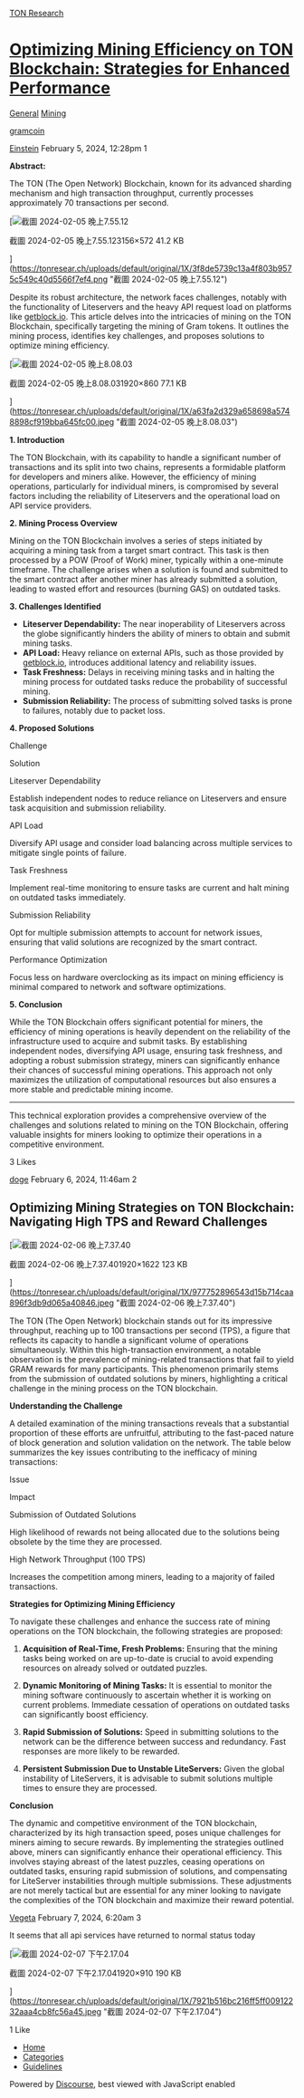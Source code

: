 [TON Research](/)

# [Optimizing Mining Efficiency on TON Blockchain: Strategies for Enhanced Performance](/t/optimizing-mining-efficiency-on-ton-blockchain-strategies-for-enhanced-performance/276)

[General](/c/general/mining/47)  [Mining](/c/general/mining/47) 

[gramcoin](https://tonresear.ch/tag/gramcoin)

    

[Einstein](https://tonresear.ch/u/Einstein)   February 5, 2024, 12:28pm  1

**Abstract:**

The TON (The Open Network) Blockchain, known for its advanced sharding mechanism and high transaction throughput, currently processes approximately 70 transactions per second.

[![截圖 2024-02-05 晚上7.55.12](https://tonresear.ch/uploads/default/optimized/1X/3f8de5739c13a4f803b9575c549c40d5566f7ef4_2_690x125.png)

截圖 2024-02-05 晚上7.55.123156×572 41.2 KB

](https://tonresear.ch/uploads/default/original/1X/3f8de5739c13a4f803b9575c549c40d5566f7ef4.png "截圖 2024-02-05 晚上7.55.12")

  
Despite its robust architecture, the network faces challenges, notably with the functionality of Liteservers and the heavy API request load on platforms like [getblock.io](http://getblock.io). This article delves into the intricacies of mining on the TON Blockchain, specifically targeting the mining of Gram tokens. It outlines the mining process, identifies key challenges, and proposes solutions to optimize mining efficiency.

[![截圖 2024-02-05 晚上8.08.03](https://tonresear.ch/uploads/default/optimized/1X/a63fa2d329a658698a5748898cf919bba645fc00_2_690x309.jpeg)

截圖 2024-02-05 晚上8.08.031920×860 77.1 KB

](https://tonresear.ch/uploads/default/original/1X/a63fa2d329a658698a5748898cf919bba645fc00.jpeg "截圖 2024-02-05 晚上8.08.03")

**1\. Introduction**

The TON Blockchain, with its capability to handle a significant number of transactions and its split into two chains, represents a formidable platform for developers and miners alike. However, the efficiency of mining operations, particularly for individual miners, is compromised by several factors including the reliability of Liteservers and the operational load on API service providers.

**2\. Mining Process Overview**

Mining on the TON Blockchain involves a series of steps initiated by acquiring a mining task from a target smart contract. This task is then processed by a POW (Proof of Work) miner, typically within a one-minute timeframe. The challenge arises when a solution is found and submitted to the smart contract after another miner has already submitted a solution, leading to wasted effort and resources (burning GAS) on outdated tasks.

**3\. Challenges Identified**

*   **Liteserver Dependability:** The near inoperability of Liteservers across the globe significantly hinders the ability of miners to obtain and submit mining tasks.
*   **API Load:** Heavy reliance on external APIs, such as those provided by [getblock.io](http://getblock.io), introduces additional latency and reliability issues.
*   **Task Freshness:** Delays in receiving mining tasks and in halting the mining process for outdated tasks reduce the probability of successful mining.
*   **Submission Reliability:** The process of submitting solved tasks is prone to failures, notably due to packet loss.

**4\. Proposed Solutions**

Challenge

Solution

Liteserver Dependability

Establish independent nodes to reduce reliance on Liteservers and ensure task acquisition and submission reliability.

API Load

Diversify API usage and consider load balancing across multiple services to mitigate single points of failure.

Task Freshness

Implement real-time monitoring to ensure tasks are current and halt mining on outdated tasks immediately.

Submission Reliability

Opt for multiple submission attempts to account for network issues, ensuring that valid solutions are recognized by the smart contract.

Performance Optimization

Focus less on hardware overclocking as its impact on mining efficiency is minimal compared to network and software optimizations.

**5\. Conclusion**

While the TON Blockchain offers significant potential for miners, the efficiency of mining operations is heavily dependent on the reliability of the infrastructure used to acquire and submit tasks. By establishing independent nodes, diversifying API usage, ensuring task freshness, and adopting a robust submission strategy, miners can significantly enhance their chances of successful mining operations. This approach not only maximizes the utilization of computational resources but also ensures a more stable and predictable mining income.

* * *

This technical exploration provides a comprehensive overview of the challenges and solutions related to mining on the TON Blockchain, offering valuable insights for miners looking to optimize their operations in a competitive environment.

  3 Likes

[doge](https://tonresear.ch/u/doge)  February 6, 2024, 11:46am  2

## [](#optimizing-mining-strategies-on-ton-blockchain-navigating-high-tps-and-reward-challenges-1)Optimizing Mining Strategies on TON Blockchain: Navigating High TPS and Reward Challenges

[![截圖 2024-02-06 晚上7.37.40](https://tonresear.ch/uploads/default/optimized/1X/977752896543d15b714caa896f3db9d065a40846_2_591x500.jpeg)

截圖 2024-02-06 晚上7.37.401920×1622 123 KB

](https://tonresear.ch/uploads/default/original/1X/977752896543d15b714caa896f3db9d065a40846.jpeg "截圖 2024-02-06 晚上7.37.40")

The TON (The Open Network) blockchain stands out for its impressive throughput, reaching up to 100 transactions per second (TPS), a figure that reflects its capacity to handle a significant volume of operations simultaneously. Within this high-transaction environment, a notable observation is the prevalence of mining-related transactions that fail to yield GRAM rewards for many participants. This phenomenon primarily stems from the submission of outdated solutions by miners, highlighting a critical challenge in the mining process on the TON blockchain.

**Understanding the Challenge**

A detailed examination of the mining transactions reveals that a substantial proportion of these efforts are unfruitful, attributing to the fast-paced nature of block generation and solution validation on the network. The table below summarizes the key issues contributing to the inefficacy of mining transactions:

Issue

Impact

Submission of Outdated Solutions

High likelihood of rewards not being allocated due to the solutions being obsolete by the time they are processed.

High Network Throughput (100 TPS)

Increases the competition among miners, leading to a majority of failed transactions.

**Strategies for Optimizing Mining Efficiency**

To navigate these challenges and enhance the success rate of mining operations on the TON blockchain, the following strategies are proposed:

1.  **Acquisition of Real-Time, Fresh Problems:** Ensuring that the mining tasks being worked on are up-to-date is crucial to avoid expending resources on already solved or outdated puzzles.
    
2.  **Dynamic Monitoring of Mining Tasks:** It is essential to monitor the mining software continuously to ascertain whether it is working on current problems. Immediate cessation of operations on outdated tasks can significantly boost efficiency.
    
3.  **Rapid Submission of Solutions:** Speed in submitting solutions to the network can be the difference between success and redundancy. Fast responses are more likely to be rewarded.
    
4.  **Persistent Submission Due to Unstable LiteServers:** Given the global instability of LiteServers, it is advisable to submit solutions multiple times to ensure they are processed.
    

**Conclusion**

The dynamic and competitive environment of the TON blockchain, characterized by its high transaction speed, poses unique challenges for miners aiming to secure rewards. By implementing the strategies outlined above, miners can significantly enhance their operational efficiency. This involves staying abreast of the latest puzzles, ceasing operations on outdated tasks, ensuring rapid submission of solutions, and compensating for LiteServer instabilities through multiple submissions. These adjustments are not merely tactical but are essential for any miner looking to navigate the complexities of the TON blockchain and maximize their reward potential.

 

[Vegeta](https://tonresear.ch/u/Vegeta)  February 7, 2024, 6:20am  3

It seems that all api services have returned to normal status today

[![截圖 2024-02-07 下午2.17.04](https://tonresear.ch/uploads/default/optimized/1X/7921b516bc216ff5ff00912232aaa4cb8fc56a45_2_690x327.jpeg)

截圖 2024-02-07 下午2.17.041920×910 190 KB

](https://tonresear.ch/uploads/default/original/1X/7921b516bc216ff5ff00912232aaa4cb8fc56a45.jpeg "截圖 2024-02-07 下午2.17.04")

  1 Like

*   [Home](/)
*   [Categories](/categories)
*   [Guidelines](/guidelines)

Powered by [Discourse](https://www.discourse.org), best viewed with JavaScript enabled
